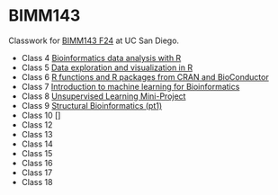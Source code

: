 # BIMM143
Classwork for [BIMM143 F24](https://bioboot.github.io/bimm143_F24/) at UC San Diego.

- Class 4 [Bioinformatics data analysis with R](https://github.com/NatalianaH/bimm143_github/blob/main/Class04/Lab04.html)
- Class 5 [Data exploration and visualization in R](https://github.com/NatalianaH/bimm143_github/blob/main/class05/class05.md)
- Class 6 [R functions and R packages from CRAN and BioConductor](https://github.com/NatalianaH/bimm143_github/blob/main/Class06/Class6.md)
- Class 7 [Introduction to machine learning for Bioinformatics](https://github.com/NatalianaH/bimm143_github/blob/main/Class07/Class07.md)
- Class 8 [Unsupervised Learning Mini-Project](https://github.com/NatalianaH/bimm143_github/blob/main/Class08/Class08_mini_project.html)
- Class 9 [Structural Bioinformatics (pt1)](https://github.com/NatalianaH/bimm143_github/blob/main/Class09/Class09.html)
- Class 10 []
- Class 12
- Class 13
- Class 14
- Class 15
- Class 16
- Class 17
- Class 18

